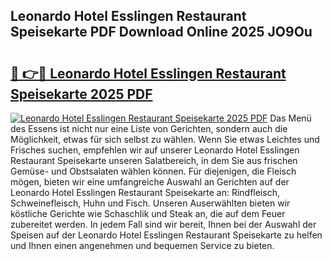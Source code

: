 ## Leonardo Hotel Esslingen Restaurant Speisekarte PDF Download Online 2025 JO9Ou

# <h2><a href="http://gc5pmf.nevu.top/?p=Leonardo+Hotel+Esslingen+Restaurant+Speisekarte">🔗 👉🔴 Leonardo Hotel Esslingen Restaurant Speisekarte 2025 PDF</a></h2>

[![Leonardo Hotel Esslingen Restaurant Speisekarte 2025 PDF](https://i.imgur.com/dBaPXMq.png)](http://gc5pmf.nevu.top/?p=Leonardo+Hotel+Esslingen+Restaurant+Speisekarte)
Das Menü des Essens ist nicht nur eine Liste von Gerichten, sondern auch die Möglichkeit, etwas für sich selbst zu wählen. Wenn Sie etwas Leichtes und Frisches suchen, empfehlen wir auf unserer Leonardo Hotel Esslingen Restaurant Speisekarte unseren Salatbereich, in dem Sie aus frischen Gemüse- und Obstsalaten wählen können. Für diejenigen, die Fleisch mögen, bieten wir eine umfangreiche Auswahl an Gerichten auf der Leonardo Hotel Esslingen Restaurant Speisekarte an: Rindfleisch, Schweinefleisch, Huhn und Fisch. Unseren Auserwählten bieten wir köstliche Gerichte wie Schaschlik und Steak an, die auf dem Feuer zubereitet werden. In jedem Fall sind wir bereit, Ihnen bei der Auswahl der Speisen auf der Leonardo Hotel Esslingen Restaurant Speisekarte zu helfen und Ihnen einen angenehmen und bequemen Service zu bieten.
